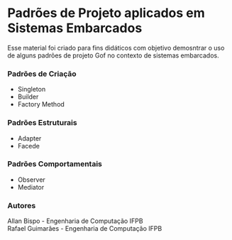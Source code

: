 # Padrões de Projeto aplicados em Sistemas Embarcados

Esse material foi criado para fins didáticos com objetivo demosntrar o uso de alguns padrões de projeto Gof no contexto de sistemas embarcados. 

### Padrões de Criação
  - Singleton
  - Builder
  - Factory Method

### Padrões Estruturais
  - Adapter 
  - Facede

### Padrões Comportamentais
  - Observer 
  - Mediator
  
  
### Autores
Allan Bispo - Engenharia de Computação IFPB </br>
Rafael Guimarães - Engenharia de Computação IFPB
